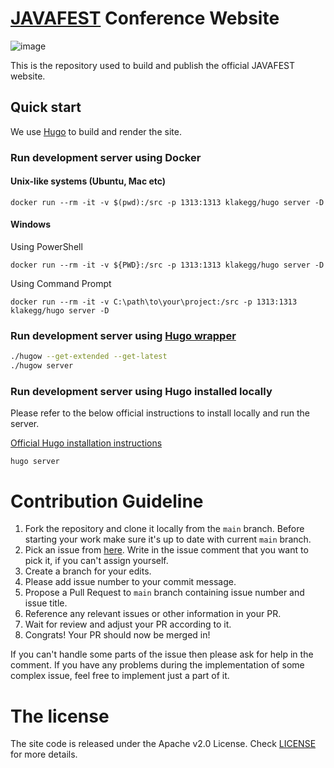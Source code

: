 # [JAVAFEST](https://javafest.org/) Conference Website
![image](https://github.com/user-attachments/assets/71db4943-a994-4bd8-ad6e-c572902972dc)


This is the repository used to build and publish the official JAVAFEST website.

## Quick start
We use [Hugo](https://gohugo.io/) to build and render the site. 

### Run development server using Docker

#### Unix-like systems (Ubuntu, Mac etc)
```
docker run --rm -it -v $(pwd):/src -p 1313:1313 klakegg/hugo server -D
```

#### Windows

Using PowerShell
```
docker run --rm -it -v ${PWD}:/src -p 1313:1313 klakegg/hugo server -D
```

Using Command Prompt
```
docker run --rm -it -v C:\path\to\your\project:/src -p 1313:1313 klakegg/hugo server -D
```



### Run development server using [Hugo wrapper](https://github.com/khos2ow/hugo-wrapper)
```sh
./hugow --get-extended --get-latest
./hugow server
```

### Run development server using Hugo installed locally

Please refer to the below official instructions to install locally and run the server.

[Official Hugo installation instructions](https://gohugo.io/installation/)

```hugo server```

# Contribution Guideline

1. Fork the repository and clone it locally from the `main` branch. Before starting your work make sure it's up to date with current `main` branch.
2. Pick an issue from [here](https://github.com/bangalorejug/javafest/issues). Write in the issue comment that you want to pick it, if you can't assign yourself.
3. Create a branch for your edits.
4. Please add issue number to your commit message.
5. Propose a Pull Request to `main` branch containing issue number and issue title.
6. Reference any relevant issues or other information in your PR.
7. Wait for review and adjust your PR according to it.
8. Congrats! Your PR should now be merged in!

If you can't handle some parts of the issue then please ask for help in the comment. If you have any problems during the implementation of some complex issue, feel free to implement just a part of it.


    
# The license

The site code is released under the Apache v2.0 License. Check <a href="https://github.com/bangalorejug/javafest/blob/main/LICENSE" target="_blank">LICENSE</a> for more details.
